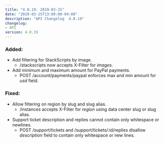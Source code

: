 ```yaml
---
title: "4.0.19: 2019-03-25"
date: "2019-03-25T13:00:00-04:00"
description: "API Changelog  4.0.19"
changelog:
- API
version: 4.0.19
---
```


### Added:

- Add filtering for StackScripts by image.
  - /stackscripts now accepts X-Filter for *images*.
- Add minimum and maximum amount for PayPal payments.
  - POST /account/payments/paypal enforces max and min amount for *usd* field.

### Fixed:
- Allow filtering on region by slug and slug alias.
  - /instances accepts X-Filter for *region* using data center slug or slug alias.
- Support ticket description and replies cannot contain only whitespace or newlines. 
  - POST /support/tickets and /support/tickets/:id/replies disallow *description* field to contain only whitespace or new lines.
